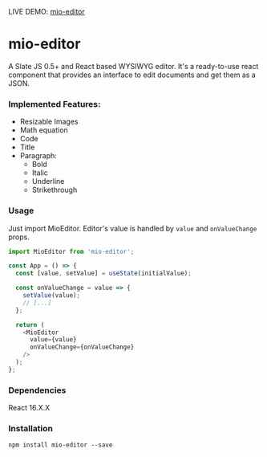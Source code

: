 LIVE DEMO: [mio-editor](https://asnunes.github.io/mio-editor)

# mio-editor

A Slate JS 0.5+ and React based WYSIWYG editor. It's a ready-to-use react component that provides an interface to edit documents and get them as a JSON.

### Implemented Features: 

- Resizable Images
- Math equation
- Code
- Title
- Paragraph:
  - Bold
  - Italic
  - Underline
  - Strikethrough

### Usage

Just import MioEditor. Editor's value is handled by ```value``` and ```onValueChange``` props.

```javascript
import MioEditor from 'mio-editor';

const App = () => {
  const [value, setValue] = useState(initialValue);

  const onValueChange = value => {
    setValue(value);
    // [...]
  };

  return (
    <MioEditor
      value={value}
      onValueChange={onValueChange}
    />
  );
};
```

### Dependencies

React 16.X.X

### Installation

```
npm install mio-editor --save
```
